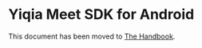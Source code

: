 # Yiqia Meet SDK for Android

This document has been moved to [The Handbook](https://jitsi.github.io/handbook/docs/dev-guide/dev-guide-android-sdk).
